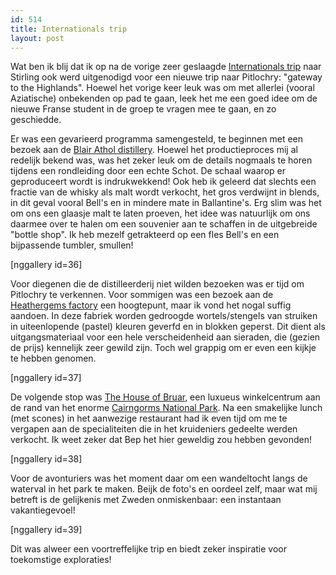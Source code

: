 ```yaml
---
id: 514
title: Internationals trip
layout: post
---
```

Wat ben ik blij dat ik op na de vorige zeer geslaagde <a href="/?ai1ec_event=internationals-trip-2&instance_id=" title="Internationals trip">Internationals trip</a> naar Stirling ook werd uitgenodigd voor een nieuwe trip naar Pitlochry: "gateway to the Highlands". Hoewel het vorige keer leuk was om met allerlei (vooral Aziatische) onbekenden op pad te gaan, leek het me een goed idee om de nieuwe Franse student in de groep te vragen mee te gaan, en zo geschiedde.

Er was een gevarieerd programma samengesteld, te beginnen met een bezoek aan de <a href="http://www.blairatholl.org.uk/">Blair Athol distillery</a>. Hoewel het productieproces mij al redelijk bekend was, was het zeker leuk om de details nogmaals te horen tijdens een rondleiding door een echte Schot. De schaal waarop er geproduceert wordt is indrukwekkend! Ook heb ik geleerd dat slechts een fractie van de whisky als malt wordt verkocht, het gros verdwijnt in blends, in dit geval vooral Bell's en in mindere mate in Ballantine's. Erg slim was het om ons een glaasje malt te laten proeven, het idee was natuurlijk om ons daarmee over te halen om een souvenier aan te schaffen in de uitgebreide "bottle shop". Ik heb mezelf getrakteerd op een fles Bell's en een bijpassende tumbler, smullen!

[nggallery id=36]

Voor diegenen die de distilleerderij niet wilden bezoeken was er tijd om Pitlochry te verkennen. Voor sommigen was een bezoek aan de <a href="http://www.heathergems.com/">Heathergems factory</a> een hoogtepunt, maar ik vond het nogal suffig aandoen. In deze fabriek worden gedroogde wortels/stengels van struiken in uiteenlopende (pastel) kleuren geverfd en in blokken geperst. Dit dient als uitgangsmateriaal voor een hele verscheidenheid aan sieraden, die (gezien de prijs) kennelijk zeer gewild zijn. Toch wel grappig om er even een kijkje te hebben genomen.

[nggallery id=37]

De volgende stop was <a href="http://www.houseofbruar.com/">The House of Bruar</a>, een luxueus winkelcentrum aan de rand van het enorme <a href="http://cairngorms.co.uk/">Cairngorms National Park</a>. Na een smakelijke lunch (met scones) in het aanwezige restaurant had ik even tijd om me te vergapen aan de specialiteiten die in het kruideniers gedeelte werden verkocht. Ik weet zeker dat Bep het hier geweldig zou hebben gevonden!

[nggallery id=38]

Voor de avonturiers was het moment daar om een wandeltocht langs de waterval in het park te maken. Beijk de foto's en oordeel zelf, maar wat mij betreft is de gelijkenis met Zweden onmiskenbaar: een instantaan vakantiegevoel!

[nggallery id=39]

Dit was alweer een voortreffelijke trip en biedt zeker inspiratie voor toekomstige exploraties!